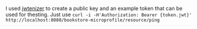 I used [jwtenizer](https://github.com/AdamBien/jwtenizr) to create a public key and an example token that can be used for thesting. Just use `curl -i -H'Authorization: Bearer {token.jwt}' http://localhost:8080/bookstore-microprofile/resource/ping`